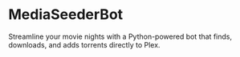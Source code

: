 # MediaSeederBot
Streamline your movie nights with a Python-powered bot that finds, downloads, and adds torrents directly to Plex.

